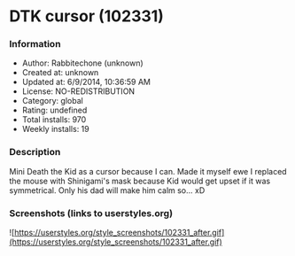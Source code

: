 # DTK cursor (102331)

### Information
- Author: Rabbitechone (unknown)
- Created at: unknown
- Updated at: 6/9/2014, 10:36:59 AM
- License: NO-REDISTRIBUTION
- Category: global
- Rating: undefined
- Total installs: 970
- Weekly installs: 19


### Description
Mini Death the Kid as a cursor because I can. Made it myself ewe
I replaced the mouse with Shinigami's mask because Kid would get upset if it was symmetrical. Only his dad will make him calm so... xD


### Screenshots (links to userstyles.org)
![https://userstyles.org/style_screenshots/102331_after.gif](https://userstyles.org/style_screenshots/102331_after.gif)


